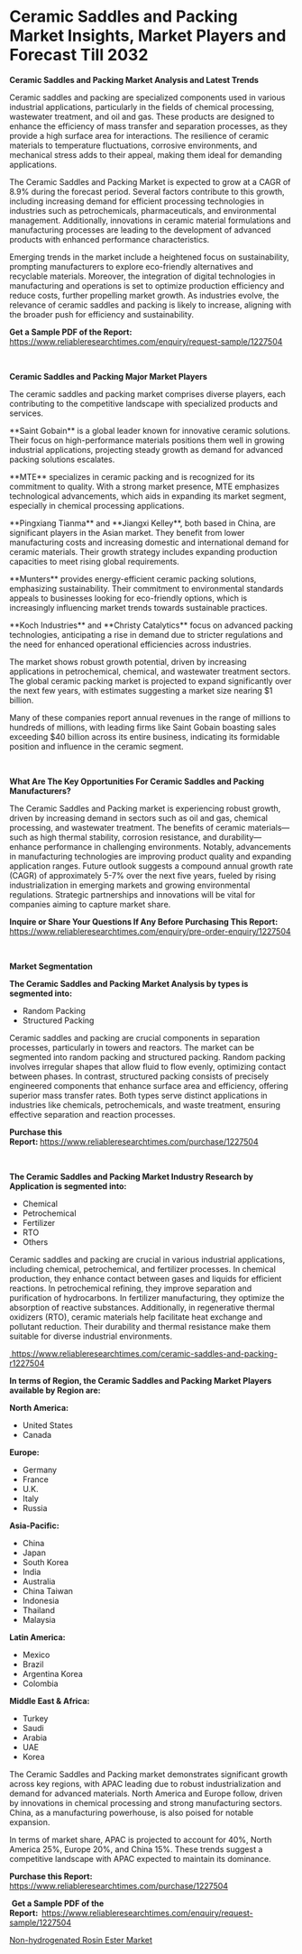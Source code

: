 <p><h1>Ceramic Saddles and Packing Market Insights, Market Players and Forecast Till 2032</h1></p><p><strong>Ceramic Saddles and Packing Market Analysis and Latest Trends</strong></p>
<p><p>Ceramic saddles and packing are specialized components used in various industrial applications, particularly in the fields of chemical processing, wastewater treatment, and oil and gas. These products are designed to enhance the efficiency of mass transfer and separation processes, as they provide a high surface area for interactions. The resilience of ceramic materials to temperature fluctuations, corrosive environments, and mechanical stress adds to their appeal, making them ideal for demanding applications.</p><p>The Ceramic Saddles and Packing Market is expected to grow at a CAGR of 8.9% during the forecast period. Several factors contribute to this growth, including increasing demand for efficient processing technologies in industries such as petrochemicals, pharmaceuticals, and environmental management. Additionally, innovations in ceramic material formulations and manufacturing processes are leading to the development of advanced products with enhanced performance characteristics. </p><p>Emerging trends in the market include a heightened focus on sustainability, prompting manufacturers to explore eco-friendly alternatives and recyclable materials. Moreover, the integration of digital technologies in manufacturing and operations is set to optimize production efficiency and reduce costs, further propelling market growth. As industries evolve, the relevance of ceramic saddles and packing is likely to increase, aligning with the broader push for efficiency and sustainability.</p></p>
<p><strong>Get a Sample PDF of the Report:&nbsp;</strong> <a href="https://www.reliableresearchtimes.com/enquiry/request-sample/1227504?utm_campaign=2206&utm_medium=2&utm_source=Github&utm_content=ia&utm_term=02022025&utm_id=ceramic-saddles-and-packing">https://www.reliableresearchtimes.com/enquiry/request-sample/1227504</a></p>
<p>&nbsp;</p>
<p><strong>Ceramic Saddles and Packing Major Market Players</strong></p>
<p><p>The ceramic saddles and packing market comprises diverse players, each contributing to the competitive landscape with specialized products and services.</p><p>**Saint Gobain** is a global leader known for innovative ceramic solutions. Their focus on high-performance materials positions them well in growing industrial applications, projecting steady growth as demand for advanced packing solutions escalates.</p><p>**MTE** specializes in ceramic packing and is recognized for its commitment to quality. With a strong market presence, MTE emphasizes technological advancements, which aids in expanding its market segment, especially in chemical processing applications.</p><p>**Pingxiang Tianma** and **Jiangxi Kelley**, both based in China, are significant players in the Asian market. They benefit from lower manufacturing costs and increasing domestic and international demand for ceramic materials. Their growth strategy includes expanding production capacities to meet rising global requirements.</p><p>**Munters** provides energy-efficient ceramic packing solutions, emphasizing sustainability. Their commitment to environmental standards appeals to businesses looking for eco-friendly options, which is increasingly influencing market trends towards sustainable practices.</p><p>**Koch Industries** and **Christy Catalytics** focus on advanced packing technologies, anticipating a rise in demand due to stricter regulations and the need for enhanced operational efficiencies across industries.</p><p>The market shows robust growth potential, driven by increasing applications in petrochemical, chemical, and wastewater treatment sectors. The global ceramic packing market is projected to expand significantly over the next few years, with estimates suggesting a market size nearing $1 billion.</p><p>Many of these companies report annual revenues in the range of millions to hundreds of millions, with leading firms like Saint Gobain boasting sales exceeding $40 billion across its entire business, indicating its formidable position and influence in the ceramic segment.</p></p>
<p>&nbsp;</p>
<p><strong>What Are The Key Opportunities For Ceramic Saddles and Packing Manufacturers?</strong></p>
<p><p>The Ceramic Saddles and Packing market is experiencing robust growth, driven by increasing demand in sectors such as oil and gas, chemical processing, and wastewater treatment. The benefits of ceramic materials—such as high thermal stability, corrosion resistance, and durability—enhance performance in challenging environments. Notably, advancements in manufacturing technologies are improving product quality and expanding application ranges. Future outlook suggests a compound annual growth rate (CAGR) of approximately 5-7% over the next five years, fueled by rising industrialization in emerging markets and growing environmental regulations. Strategic partnerships and innovations will be vital for companies aiming to capture market share.</p></p>
<p><strong>Inquire or Share Your Questions If Any Before Purchasing This Report:</strong> <a href="https://www.reliableresearchtimes.com/enquiry/pre-order-enquiry/1227504?utm_campaign=2206&utm_medium=2&utm_source=Github&utm_content=ia&utm_term=02022025&utm_id=ceramic-saddles-and-packing">https://www.reliableresearchtimes.com/enquiry/pre-order-enquiry/1227504</a></p>
<p>&nbsp;</p>
<p><strong>Market Segmentation</strong></p>
<p><strong>The Ceramic Saddles and Packing Market Analysis by types is segmented into:</strong></p>
<p><ul><li>Random Packing</li><li>Structured Packing</li></ul></p>
<p><p>Ceramic saddles and packing are crucial components in separation processes, particularly in towers and reactors. The market can be segmented into random packing and structured packing. Random packing involves irregular shapes that allow fluid to flow evenly, optimizing contact between phases. In contrast, structured packing consists of precisely engineered components that enhance surface area and efficiency, offering superior mass transfer rates. Both types serve distinct applications in industries like chemicals, petrochemicals, and waste treatment, ensuring effective separation and reaction processes.</p></p>
<p><strong>Purchase this Report:&nbsp;</strong><a href="https://www.reliableresearchtimes.com/purchase/1227504?utm_campaign=2206&utm_medium=2&utm_source=Github&utm_content=ia&utm_term=02022025&utm_id=ceramic-saddles-and-packing">https://www.reliableresearchtimes.com/purchase/1227504</a></p>
<p>&nbsp;</p>
<p><strong>The Ceramic Saddles and Packing Market Industry Research by Application is segmented into:</strong></p>
<p><ul><li>Chemical</li><li>Petrochemical</li><li>Fertilizer</li><li>RTO</li><li>Others</li></ul></p>
<p><p>Ceramic saddles and packing are crucial in various industrial applications, including chemical, petrochemical, and fertilizer processes. In chemical production, they enhance contact between gases and liquids for efficient reactions. In petrochemical refining, they improve separation and purification of hydrocarbons. In fertilizer manufacturing, they optimize the absorption of reactive substances. Additionally, in regenerative thermal oxidizers (RTO), ceramic materials help facilitate heat exchange and pollutant reduction. Their durability and thermal resistance make them suitable for diverse industrial environments.</p></p>
<p><a href="https://www.reliableresearchtimes.com/ceramic-saddles-and-packing-r1227504?utm_campaign=2206&utm_medium=2&utm_source=Github&utm_content=ia&utm_term=02022025&utm_id=ceramic-saddles-and-packing">&nbsp;https://www.reliableresearchtimes.com/ceramic-saddles-and-packing-r1227504</a></p>
<p><strong>In terms of Region, the Ceramic Saddles and Packing Market Players available by Region are:</strong></p>
<p>
    <p> <strong> North America: </strong>
        <ul>
            <li>United States</li>
            <li>Canada</li>
        </ul>
        </p> 
    <p> <strong> Europe: </strong>
        <ul>
            <li>Germany</li>
            <li>France</li>
            <li>U.K.</li>
            <li>Italy</li>
            <li>Russia</li>
        </ul>
        </p> 
    <p> <strong> Asia-Pacific: </strong>
        <ul>
            <li>China</li>
            <li>Japan</li>
            <li>South Korea</li>
            <li>India</li>
            <li>Australia</li>
            <li>China Taiwan</li>
            <li>Indonesia</li>
            <li>Thailand</li>
            <li>Malaysia</li>
        </ul>
        </p> 
    <p> <strong> Latin America: </strong>
        <ul>
            <li>Mexico</li>
            <li>Brazil</li>
            <li>Argentina Korea</li>
            <li>Colombia</li>
        </ul>
        </p> 
    <p> <strong> Middle East & Africa: </strong>
        <ul>
            <li>Turkey</li>
            <li>Saudi</li>
            <li>Arabia</li>
            <li>UAE</li>
            <li>Korea</li>
        </ul>
    </p>
    </p>
<p><p>The Ceramic Saddles and Packing market demonstrates significant growth across key regions, with APAC leading due to robust industrialization and demand for advanced materials. North America and Europe follow, driven by innovations in chemical processing and strong manufacturing sectors. China, as a manufacturing powerhouse, is also poised for notable expansion. </p><p>In terms of market share, APAC is projected to account for 40%, North America 25%, Europe 20%, and China 15%. These trends suggest a competitive landscape with APAC expected to maintain its dominance.</p></p>
<p><strong>Purchase this Report: </strong><a href="https://www.reliableresearchtimes.com/purchase/1227504?utm_campaign=2206&utm_medium=2&utm_source=Github&utm_content=ia&utm_term=02022025&utm_id=ceramic-saddles-and-packing">https://www.reliableresearchtimes.com/purchase/1227504</a></p>
<p>&nbsp;<strong>Get a Sample PDF of the Report:&nbsp;&nbsp;</strong><a href="https://www.reliableresearchtimes.com/enquiry/request-sample/1227504?utm_campaign=2206&utm_medium=2&utm_source=Github&utm_content=ia&utm_term=02022025&utm_id=ceramic-saddles-and-packing">https://www.reliableresearchtimes.com/enquiry/request-sample/1227504</a></p>
<p><strong></strong></p>
<p><p><a href="https://github.com/wwwkeltoum/Market-Research-Report-List-5/blob/main/non-hydrogenated-rosin-ester-market.md?utm_campaign=2206&utm_medium=2&utm_source=Github&utm_content=ia&utm_term=02022025&utm_id=ceramic-saddles-and-packing">Non-hydrogenated Rosin Ester Market</a></p></p>
